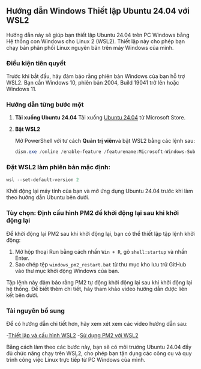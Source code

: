 ## Hướng dẫn Windows Thiết lập Ubuntu 24.04 với WSL2

Hướng dẫn này sẽ giúp bạn thiết lập Ubuntu 24.04 trên PC Windows bằng Hệ thống con Windows cho Linux 2 (WSL2). Thiết lập này cho phép bạn chạy bản phân phối Linux nguyên bản trên máy Windows của mình.

### Điều kiện tiên quyết

Trước khi bắt đầu, hãy đảm bảo rằng phiên bản Windows của bạn hỗ trợ WSL2. Bạn cần Windows 10, phiên bản 2004, Build 19041 trở lên hoặc Windows 11.

### Hướng dẫn từng bước một

1. **Tải xuống Ubuntu 24.04**
Tải xuống [Ubuntu 24.04](https://www.microsoft.com/store/productId/9NZ3KLHXDJP5) từ Microsoft Store.
2. **Bật WSL2**

   Mở PowerShell với tư cách **Quản trị viên**và bật WSL2 bằng các lệnh sau:

   ```powershell
   dism.exe /online /enable-feature /featurename:Microsoft-Windows-Subsystem-Linux /all /norestart
   ```
### Đặt WSL2 làm phiên bản mặc định:

   ```powershell
   wsl --set-default-version 2
   ```
Khởi động lại máy tính của bạn và mở ứng dụng Ubuntu 24.04 trước khi làm theo hướng dẫn Ubuntu bên dưới.

### Tùy chọn: Định cấu hình PM2 để khởi động lại sau khi khởi động lại

Để khởi động lại PM2 sau khi khởi động lại, bạn có thể thiết lập tập lệnh khởi động:

1. Mở hộp thoại Run bằng cách nhấn `Win + R`, gõ `shell:startup` và nhấn Enter.
2. Sao chép tệp `windows_pm2_restart.bat` từ thư mục kho lưu trữ GitHub vào thư mục khởi động Windows của bạn.
   
Tập lệnh này đảm bảo rằng PM2 tự động khởi động lại sau khi khởi động lại hệ thống. Để biết thêm chi tiết, hãy tham khảo video hướng dẫn được liên kết bên dưới.

### Tài nguyên bổ sung

Để có hướng dẫn chi tiết hơn, hãy xem xét xem các video hướng dẫn sau:

-[Thiết lập và cấu hình WSL2](#)
-[Sử dụng PM2 với WSL2](#)

Bằng cách làm theo các bước này, bạn sẽ có môi trường Ubuntu 24.04 đầy đủ chức năng chạy trên WSL2, cho phép bạn tận dụng các công cụ và quy trình công việc Linux trực tiếp từ PC Windows của mình.
